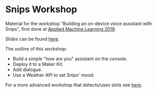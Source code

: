 # Snips Workshop

Material for the workshop "Building an on-device voice assistant with Snips",
first done at [Applied Machine Learning 2019](https://www.appliedmldays.org/workshops/building-an-on-device-voice-assistant-with-snips).

Slides can be found [here](https://docs.google.com/presentation/d/1qfFWah_dKhgTC96BTx47m7e1gfE-NBnVJdMeqEzwC84/edit?usp=sharing).

The outline of this workshop:

- Build a simple "how are you" assistant on the console.
- Deploy it to a Maker Kit.
- Add dialogue.
- Use a Weather API to set Snips' mood.

For a more advanced workshop that detects/uses slots see [here](https://github.com/ebezzam/snips-skill-mental-calculation).

